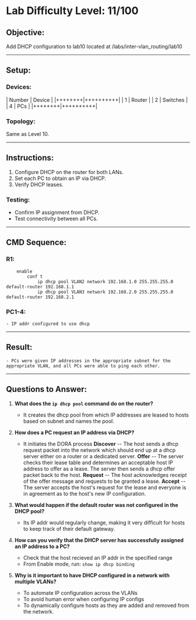 # Lab Difficulty Level: 11/100

## Objective:
Add DHCP configuration to lab10 located at /labs/inter-vlan_routing/lab10 

---

## Setup:

### Devices:

| Number | Device   | 
|++++++++|++++++++++|
| 1      | Router   |
| 2      | Switches |
| 4      | PCs      |
|++++++++|++++++++++|

### Topology:
Same as Level 10.

---

## Instructions:
1. Configure DHCP on the router for both LANs.
2. Set each PC to obtain an IP via DHCP.
3. Verify DHCP leases.

### Testing:
- Confirm IP assignment from DHCP.
- Test connectivity between all PCs.

---

## CMD Sequence:

### R1:
```plaintext
    enable 
        conf t 
            ip dhcp pool VLAN2 network 192.168.1.0 255.255.255.0 default-router 192.168.1.1 
            ip dhcp pool VLAN3 network 192.168.2.0 255.255.255.0 default-router 192.168.2.1
```

### PC1-4:
    
    - IP addr configured to use dhcp 

---

## Result:
    - PCs were given IP addresses in the appropriate subnet for the appropriate VLAN, and all PCs were able to ping each other.

---

## Questions to Answer:

1. **What does the `ip dhcp pool` command do on the router?**
    - It creates the dhcp pool from which IP addresses are leased to hosts based on subnet and names the pool.

2. **How does a PC request an IP address via DHCP?**
    - It initiates the DORA process
        **Discover** -- The host sends a dhcp request packet into the network which should end up at a dhcp server either on a router or a dedicated server.
        **Offer**    -- The server checks their lease table and determines an acceptable host IP address to offer as a lease.  The server then sends a dhcp offer packet back to the host.
        **Request**  -- The host acknowledges receipt of the offer message and requests to be granted a lease.
        **Accept**   -- The server accepts the host's request for the lease and everyone is in agreement as to the host's new IP configuration. 

3. **What would happen if the default router was not configured in the DHCP pool?**
    - Its IP addr would regularly change, making it very difficult for hosts to keep track of their default gateway. 

4. **How can you verify that the DHCP server has successfully assigned an IP address to a PC?**
    - Check that the host recieved an IP addr in the specified range
    - From Enable mode, run:
        `show ip dhcp binding`

5. **Why is it important to have DHCP configured in a network with multiple VLANs?**    
    - To automate IP configuration across the VLANs
    - To avoid human error when configuring IP configs
    - To dynamically configure hosts as they are added and removed from the network.
